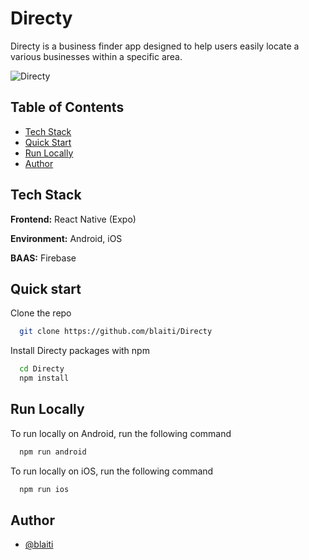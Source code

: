 # Directy
Directy is a business finder app designed to help users easily locate a various businesses within a specific area.

![Directy](https://github.com/blaiti/Directy/assets/32510139/cb70f566-be56-4375-9943-1a02549ce087)


## Table of Contents
- [Tech Stack](#tech-stack)
- [Quick Start](#quick-start)
- [Run Locally](#run-locally)
- [Author](#author)

## Tech Stack

**Frontend:** React Native (Expo)

**Environment:** Android, iOS

**BAAS:** Firebase

## Quick start

Clone the repo
```bash
  git clone https://github.com/blaiti/Directy
```

Install Directy packages with npm

```bash
  cd Directy
  npm install
```

## Run Locally

To run locally on Android, run the following command

```bash
  npm run android
```

To run locally on iOS, run the following command

```bash
  npm run ios
```

## Author

- [@blaiti](https://github.com/blaiti)

